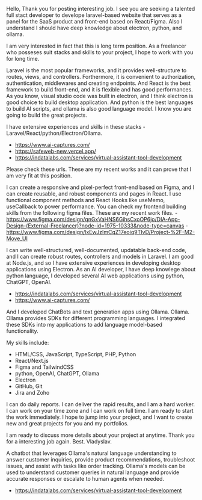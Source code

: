 Hello, 
Thank you for posting interesting job. I see you are seeking a talented full stact developer to develope laravel-based website that serves as a panel for the SaaS product and front-end based on React/Figma. Also I understand I should have deep knowledge about electron, python, and ollama.

I am very interested in fact that this is long term position. As a freelancer who posseses suit stacks and skills to your project, I hope to work with you for long time. 

Laravel is the most popular frameworks, and it provides well-structure to routes, views, and controllers. Forthermore, it is convenient to authorization, authentication, middlewares and creating endpoints. And React is the best framework to build front-end, and it is flexible and has good performances. As you know, visual studio code was built in electron, and I think electron is good choice to build desktop application. And python is the best languages to build AI scripts, and ollama is also good language model. I know you are going to build the great projects. 

I have extensive experiences and skills in these stacks - Laravel/React/python/Electron/Ollama. 
- https://www.ai-captures.com/
- https://safeweb-new.vercel.app/
- https://indatalabs.com/services/virtual-assistant-tool-development

Please check these urls. These are my recent works and it can prove that I am very fit at this position. 

I can create a responsive and pixel-perfect front-end based on Figma, and I can create reusable, and robust components and pages in React. I use functional component methods and React Hooks like useMemo, useCallback to power performance. 
You can check my frontend building skills from the following figma files. These are my recent work files.
-https://www.figma.com/design/qnGxVaHNS6GihsCxoOP6jo/DIA-App-Design-(External-Freelancer)?node-id=1975-10333&node-type=canvas
-https://www.figma.com/design/lxEwJzImCqZ17eoiq9TIvD/Project-%2F-M2-Move_UI

I can write well-structured, well-documented, updatable back-end code, and I can create robust routes, controllers and models in Laravel. I am good at Node.js, and so I have extensive experiences in developing desktop applications using Electron. As an AI developer, I have deep knowlege about python language, I developed several AI web applications using python, ChatGPT, OpenAI.
- https://indatalabs.com/services/virtual-assistant-tool-development
- https://www.ai-captures.com/

And I developed ChatBots and text generation apps using Ollama. Ollama. Ollama provides SDKs for different programming languages. I integrated these SDKs into my applications to add language model-based functionality. 

My skills include:
- HTML/CSS, JavaScript, TypeScript, PHP, Python
- React/Next.js
- Figma and TailwindCSS
- python, OpenAI, ChatGPT, Ollama
- Electron
- GitHub, Git
- Jira and Zoho

I can do daily reports. I can deliver the rapid results, and I am a hard worker. I can work on your time zone and I can work on full time.
I am ready to start the work immediately. I hope to jump into your project, and I want to create new and great projects for you and my portfolios.

I am ready to discuss more details about your project at anytime. 
Thank you for a interesting job again.
Best.
Vladyslav.

A chatbot that leverages Ollama's natural language understanding to answer customer inquiries, provide product recommendations, troubleshoot issues, and assist with tasks like order tracking.
Ollama's models can be used to understand customer queries in natural language and provide accurate responses or escalate to human agents when needed.
- https://indatalabs.com/services/virtual-assistant-tool-development